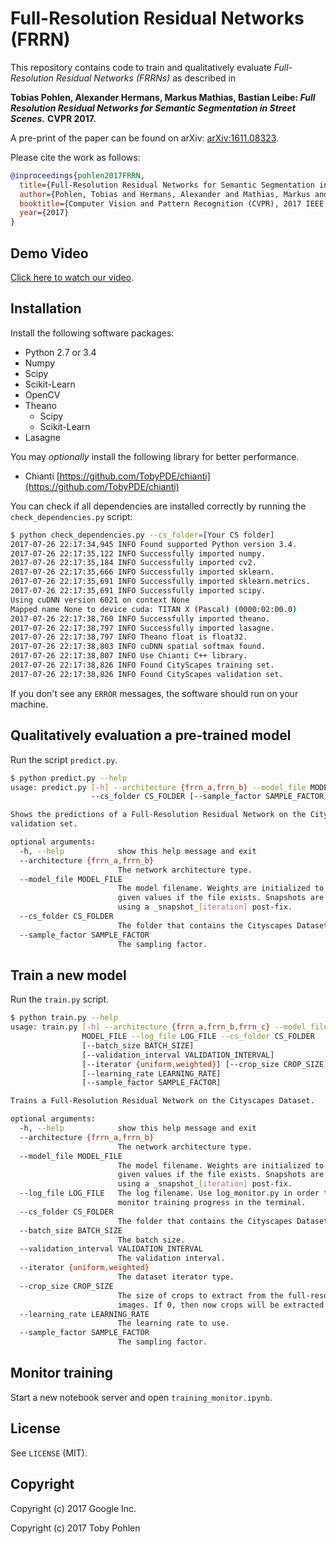 # Full-Resolution Residual Networks (FRRN)

This repository contains code to train and qualitatively evaluate 
*Full-Resolution Residual Networks (FRRNs)* as described in

**Tobias Pohlen, Alexander Hermans, Markus Mathias, Bastian Leibe: *Full***
***Resolution Residual Networks for Semantic Segmentation in Street Scenes.***
**CVPR 2017.**

A pre-print of the paper can be found on arXiv: 
[arXiv:1611.08323](https://arxiv.org/abs/1611.08323).

Please cite the work as follows:

```bibtex
@inproceedings{pohlen2017FRRN,
  title={Full-Resolution Residual Networks for Semantic Segmentation in Street Scenes},
  author={Pohlen, Tobias and Hermans, Alexander and Mathias, Markus and Leibe, Bastian},
  booktitle={Computer Vision and Pattern Recognition (CVPR), 2017 IEEE Conference on},
  year={2017}
}

```
## Demo  Video
[Click here to watch our video](https://www.youtube.com/watch?v=PNzQ4PNZSzc).

## Installation

Install the following software packages:

* Python 2.7 or 3.4
* Numpy
* Scipy
* Scikit-Learn
* OpenCV
* Theano
  * Scipy
  * Scikit-Learn
* Lasagne

You may *optionally* install the following library for better performance. 

* Chianti [https://github.com/TobyPDE/chianti](https://github.com/TobyPDE/chianti)

You can check if all dependencies are installed correctly by running the 
`check_dependencies.py` script:

```bash
$ python check_dependencies.py --cs_folder=[Your CS folder]
2017-07-26 22:17:34,945 INFO Found supported Python version 3.4.
2017-07-26 22:17:35,122 INFO Successfully imported numpy.
2017-07-26 22:17:35,184 INFO Successfully imported cv2.
2017-07-26 22:17:35,666 INFO Successfully imported sklearn.
2017-07-26 22:17:35,691 INFO Successfully imported sklearn.metrics.
2017-07-26 22:17:35,691 INFO Successfully imported scipy.
Using cuDNN version 6021 on context None
Mapped name None to device cuda: TITAN X (Pascal) (0000:02:00.0)
2017-07-26 22:17:38,760 INFO Successfully imported theano.
2017-07-26 22:17:38,797 INFO Successfully imported lasagne.
2017-07-26 22:17:38,797 INFO Theano float is float32.
2017-07-26 22:17:38,803 INFO cuDNN spatial softmax found.
2017-07-26 22:17:38,807 INFO Use Chianti C++ library.
2017-07-26 22:17:38,826 INFO Found CityScapes training set.
2017-07-26 22:17:38,826 INFO Found CityScapes validation set.
```

If you don't see any `ERROR` messages, the software should run on your machine.

## Qualitatively evaluation a pre-trained model

Run the script `predict.py`.

```bash
$ python predict.py --help
usage: predict.py [-h] --architecture {frrn_a,frrn_b} --model_file MODEL_FILE
                  --cs_folder CS_FOLDER [--sample_factor SAMPLE_FACTOR]

Shows the predictions of a Full-Resolution Residual Network on the Cityscapes
validation set.

optional arguments:
  -h, --help            show this help message and exit
  --architecture {frrn_a,frrn_b}
                        The network architecture type.
  --model_file MODEL_FILE
                        The model filename. Weights are initialized to the
                        given values if the file exists. Snapshots are stored
                        using a _snapshot_[iteration] post-fix.
  --cs_folder CS_FOLDER
                        The folder that contains the Cityscapes Dataset.
  --sample_factor SAMPLE_FACTOR
                        The sampling factor.
```

## Train a new model

Run the `train.py` script.

```bash 
$ python train.py --help
usage: train.py [-h] --architecture {frrn_a,frrn_b,frrn_c} --model_file
                MODEL_FILE --log_file LOG_FILE --cs_folder CS_FOLDER
                [--batch_size BATCH_SIZE]
                [--validation_interval VALIDATION_INTERVAL]
                [--iterator {uniform,weighted}] [--crop_size CROP_SIZE]
                [--learning_rate LEARNING_RATE]
                [--sample_factor SAMPLE_FACTOR]

Trains a Full-Resolution Residual Network on the Cityscapes Dataset.

optional arguments:
  -h, --help            show this help message and exit
  --architecture {frrn_a,frrn_b}
                        The network architecture type.
  --model_file MODEL_FILE
                        The model filename. Weights are initialized to the
                        given values if the file exists. Snapshots are stored
                        using a _snapshot_[iteration] post-fix.
  --log_file LOG_FILE   The log filename. Use log_monitor.py in order to
                        monitor training progress in the terminal.
  --cs_folder CS_FOLDER
                        The folder that contains the Cityscapes Dataset.
  --batch_size BATCH_SIZE
                        The batch size.
  --validation_interval VALIDATION_INTERVAL
                        The validation interval.
  --iterator {uniform,weighted}
                        The dataset iterator type.
  --crop_size CROP_SIZE
                        The size of crops to extract from the full-resolution
                        images. If 0, then now crops will be extracted.
  --learning_rate LEARNING_RATE
                        The learning rate to use.
  --sample_factor SAMPLE_FACTOR
                        The sampling factor.
```

## Monitor training

Start a new notebook server and open `training_monitor.ipynb`.

## License

See `LICENSE` (MIT).

## Copyright

Copyright (c) 2017 Google Inc. 

Copyright (c) 2017 Toby Pohlen

